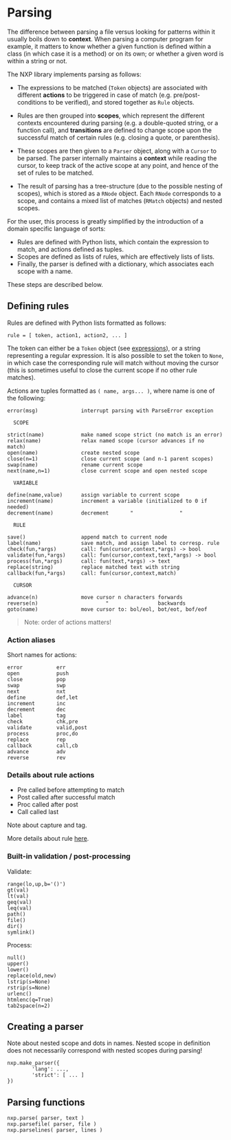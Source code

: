 
# Parsing

The difference between parsing a file versus looking for patterns within it usually boils down to **context**. When parsing a computer program for example, it matters to know whether a given function is defined within a class (in which case it is a method) or on its own; or whether a given word is within a string or not.

The NXP library implements parsing as follows:

- The expressions to be matched (`Token` objects) are associated with different **actions** to be triggered in case of match (e.g. pre/post-conditions to be verified), and stored together as `Rule` objects.

- Rules are then grouped into **scopes**, which represent the different contexts encountered during parsing (e.g. a double-quoted string, or a function call), and **transitions** are defined to change scope upon the successful match of certain rules (e.g. closing a quote, or parenthesis).

- These scopes are then given to a `Parser` object, along with a `Cursor` to be parsed. The parser internally maintains a **context** while reading the cursor, to keep track of the active scope at any point, and hence of the set of rules to be matched.

- The result of parsing has a tree-structure (due to the possible nesting of scopes), which is stored as a `RNode` object. Each `RNode` corresponds to a scope, and contains a mixed list of matches (`RMatch` objects) and nested scopes.

For the user, this process is greatly simplified by the introduction of a domain specific language of sorts:

 - Rules are defined with Python lists, which contain the expression to match, and actions defined as tuples.
 - Scopes are defined as lists of rules, which are effectively lists of lists.
 - Finally, the parser is defined with a dictionary, which associates each scope with a name.

These steps are described below.

## Defining rules

Rules are defined with Python lists formatted as follows:
```
rule = [ token, action1, action2, ... ]
```

The token can either be a `Token` object (see [expressions](expr/intro)), or a string representing a regular expression. It is also possible to set the token to `None`, in which case the corresponding rule will match without moving the cursor (this is sometimes useful to close the current scope if no other rule matches).

Actions are tuples formatted as `( name, args... )`, where name is one of the following:
```
error(msg)              interrupt parsing with ParseError exception

  SCOPE

strict(name)            make named scope strict (no match is an error)
relax(name)             relax named scope (cursor advances if no match)
open(name)              create nested scope
close(n=1)              close current scope (and n-1 parent scopes)
swap(name)              rename current scope
next(name,n=1)          close current scope and open nested scope

  VARIABLE

define(name,value)      assign variable to current scope
increment(name)         increment a variable (initialized to 0 if needed)
decrement(name)         decrement       "               " 

  RULE

save()                  append match to current node
label(name)             save match, and assign label to corresp. rule
check(fun,*args)        call: fun(cursor,context,*args) -> bool
validate(fun,*args)     call: fun(cursor,context,text,*args) -> bool
process(fun,*args)      call: fun(text,*args) -> text
replace(string)         replace matched text with string
callback(fun,*args)     call: fun(cursor,context,match)

  CURSOR

advance(n)              move cursor n characters forwards
reverse(n)                      "                backwards
goto(name)              move cursor to: bol/eol, bot/eot, bof/eof
```

> Note: order of actions matters!

### Action aliases

Short names for actions:
```
error           err
open            push
close           pop
swap            swp
next            nxt
define          def,let
increment       inc
decrement       dec
label           tag
check           chk,pre
validate        valid,post
process         proc,do
replace         rep
callback        call,cb
advance         adv
reverse         rev
```

### Details about rule actions

- Pre called before attempting to match
- Post called after successful match
- Proc called after post
- Call called last

Note about capture and tag.

More details about rule [here](parse/comp).

### Built-in validation / post-processing

Validate:
```
range(lo,up,b='()')
gt(val)
lt(val)
geq(val)
leq(val)
path()
file()
dir()
symlink()
```

Process:
```
null()
upper()
lower()
replace(old,new)
lstrip(s=None)
rstrip(s=None)
urlenc()
htmlenc(q=True)
tab2space(n=2)
```

## Creating a parser

Note about nested scope and dots in names. Nested scope in definition does not necessarily correspond with nested scopes during parsing!

```
nxp.make_parser({
        'lang': ...,
        'strict': [ ... ]
})
```

## Parsing functions

```
nxp.parse( parser, text )
nxp.parsefile( parser, file )
nxp.parselines( parser, lines )
```

